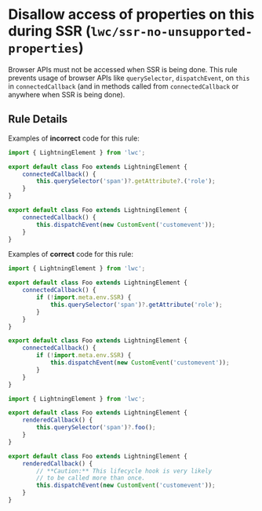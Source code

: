 # Disallow access of properties on this during SSR (`lwc/ssr-no-unsupported-properties`)

Browser APIs must not be accessed when SSR is being done. This rule prevents usage of browser APIs like `querySelector`,
`dispatchEvent`, on `this` in `connectedCallback` (and in methods called from `connectedCallback` or anywhere when
SSR is being done).

## Rule Details

Examples of **incorrect** code for this rule:

```js
import { LightningElement } from 'lwc';

export default class Foo extends LightningElement {
    connectedCallback() {
        this.querySelector('span')?.getAttribute?.('role');
    }
}

export default class Foo extends LightningElement {
    connectedCallback() {
        this.dispatchEvent(new CustomEvent('customevent'));
    }
}
```

Examples of **correct** code for this rule:

```js
import { LightningElement } from 'lwc';

export default class Foo extends LightningElement {
    connectedCallback() {
        if (!import.meta.env.SSR) {
            this.querySelector('span')?.getAttribute('role');
        }
    }
}

export default class Foo extends LightningElement {
    connectedCallback() {
        if (!import.meta.env.SSR) {
            this.dispatchEvent(new CustomEvent('customevent'));
        }
    }
}
```

```js
import { LightningElement } from 'lwc';

export default class Foo extends LightningElement {
    renderedCallback() {
        this.querySelector('span')?.foo();
    }
}

export default class Foo extends LightningElement {
    renderedCallback() {
        // **Caution:** This lifecycle hook is very likely
        // to be called more than once.
        this.dispatchEvent(new CustomEvent('customevent'));
    }
}
```

